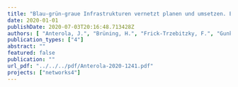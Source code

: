 ```yaml
---
title: "Blau-grün-graue Infrastrukturen vernetzt planen und umsetzen. Ein Beitrag zur Klimaanpassung in Kommunen"
date: 2020-01-01
publishDate: 2020-07-03T20:16:48.713428Z
authors: [ "Anterola, J.", "Brüning, H.", "Frick-Trzebitzky, F.", "Gunkel, M.", "Libbe, J.", "Liehr, S.", "matzinger", "Nenz, D.", "Reichmann, B.", "rouault", "Schramm, E.", "Stieß, I.", "Trapp, J. H.", "Winker, M." ]
publication_types: ["4"]
abstract: ""
featured: false
publication: ""
url_pdf: "../../../pdf/Anterola-2020-1241.pdf"
projects: ["networks4"]
---
```


